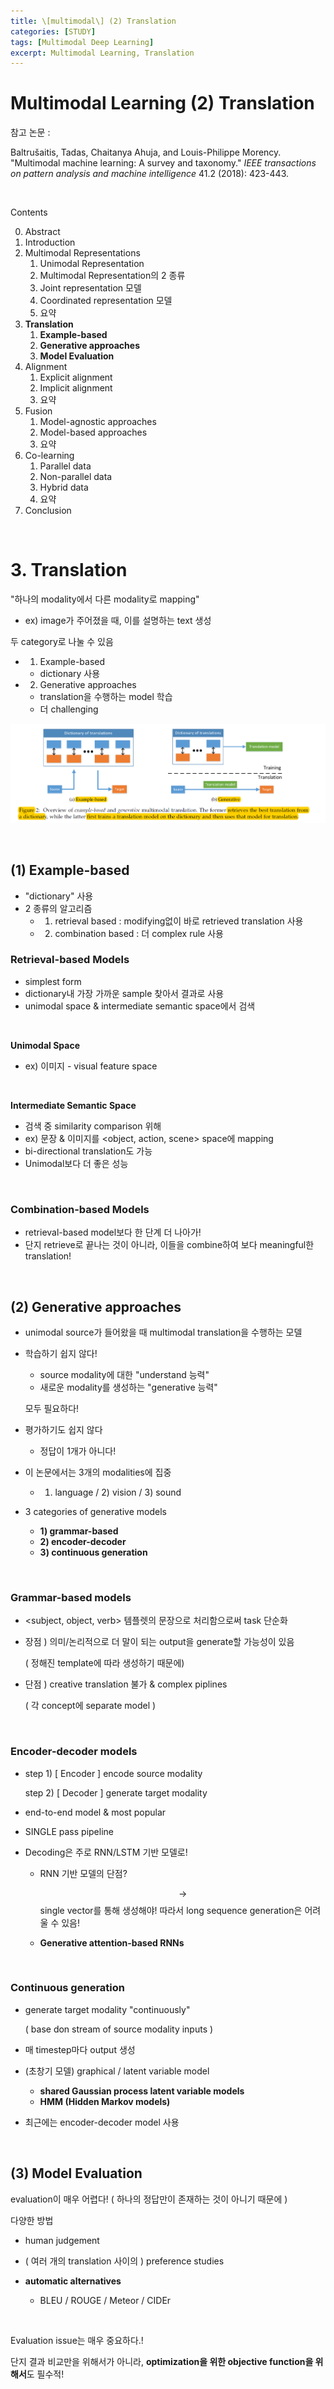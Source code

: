 ```yaml
---
title: \[multimodal\] (2) Translation
categories: [STUDY]
tags: [Multimodal Deep Learning]
excerpt: Multimodal Learning, Translation
---
```


# Multimodal Learning (2) Translation

<script src="https://cdn.mathjax.org/mathjax/latest/MathJax.js?config=TeX-AMS-MML_HTMLorMML" type="text/javascript"></script>

참고 논문 : 

Baltrušaitis, Tadas, Chaitanya Ahuja, and Louis-Philippe Morency. "Multimodal machine learning: A survey and taxonomy." *IEEE transactions on pattern analysis and machine intelligence* 41.2 (2018): 423-443.

<br>

Contents

0. Abstract
1. Introduction
2. Multimodal Representations
   1. Unimodal Representation
   2. Multimodal Representation의 2 종류
   3. Joint representation 모델
   4. Coordinated representation 모델
   5. 요약
3. **Translation**
   1. **Example-based**
   2. **Generative approaches**
   3. **Model Evaluation**
4. Alignment
   1. Explicit alignment
   2. Implicit alignment
   3. 요약
5. Fusion
   1. Model-agnostic approaches
   2. Model-based approaches
   3. 요약
6. Co-learning
   1. Parallel data
   2. Non-parallel data
   3. Hybrid data
   4. 요약
7. Conclusion

<br>

# 3. Translation

"하나의 modality에서 다른 modality로 mapping"

- ex) image가 주어졌을 때, 이를 설명하는 text 생성

두 category로 나눌 수 있음

- 1) Example-based 
  - dictionary 사용
- 2) Generative approaches
  - translation을 수행하는 model 학습
  - 더 challenging 

![figure2](/assets/img/study/img18.png)

<br>

## (1) Example-based 

- "dictionary" 사용 
- 2 종류의 알고리즘
  - 1) retrieval based : modifying없이 바로 retrieved translation 사용
  - 2) combination based : 더 complex rule 사용



### Retrieval-based Models

- simplest form
- dictionary내 가장 가까운 sample 찾아서 결과로 사용
- unimodal space & intermediate semantic space에서 검색

<br>

**Unimodal Space**

- ex) 이미지 - visual feature space 

<br>

**Intermediate Semantic Space**

- 검색 중 similarity comparison 위해
- ex) 문장 & 이미지를 <object, action, scene> space에 mapping
- bi-directional translation도 가능
- Unimodal보다 더 좋은 성능

<br>

### Combination-based Models

- retrieval-based model보다 한 단계 더 나아가!
- 단지 retrieve로 끝나는 것이 아니라, 이들을 combine하여 보다 meaningful한 translation!

<br>

## (2) Generative approaches

- unimodal source가 들어왔을 때 multimodal translation을 수행하는 모델

- 학습하기 쉽지 않다!

  - source modality에 대한 "understand 능력"
  - 새로운 modality를 생성하는 "generative 능력" 

  모두 필요하다!

- 평가하기도 쉽지 않다

  - 정답이 1개가 아니다!

- 이 논문에서는 3개의 modalities에 집중

  - 1) language / 2) vision / 3) sound

- 3 categories of generative models

  - **1) grammar-based**
  - **2) encoder-decoder**
  - **3) continuous generation**

<br>

### Grammar-based models

- <subject, object, verb> 템플렛의 문장으로 처리함으로써 task 단순화

- 장점 ) 의미/논리적으로 더 말이 되는 output을 generate할 가능성이 있음

  ( 정해진 template에 따라 생성하기 때문에)

- 단점 ) creative translation 불가 & complex piplines

  ( 각 concept에 separate model )

<br>

### Encoder-decoder models

- step 1) [ Encoder ] encode source modality

  step 2) [ Decoder ] generate target modality

- end-to-end model & most popular

- SINGLE pass pipeline

- Decoding은 주로 RNN/LSTM 기반 모델로!

  - RNN 기반 모델의 단점?

    $$\rightarrow$$ single vector를 통해 생성해야! 따라서 long sequence generation은 어려울 수 있음!

  - **Generative attention-based RNNs**

<br>

### Continuous generation

- generate target modality "continuously"

  ( base don stream of source modality inputs )

- 매 timestep마다 output 생성

- (초창기 모델) graphical / latent variable model

  - **shared Gaussian process latent variable models**
  - **HMM (Hidden Markov models)**

- 최근에는 encoder-decoder model 사용

<br>

## (3) Model Evaluation

evaluation이 매우 어렵다! ( 하나의 정답만이 존재하는 것이 아니기 때문에 )

다양한 방법

- human judgement
- ( 여러 개의 translation 사이의 ) preference studies 

- **automatic alternatives**
  - BLEU / ROUGE / Meteor / CIDEr

<br>

Evaluation issue는 매우 중요하다.!

단지 결과 비교만을 위해서가 아니라, **optimization을 위한 objective function을 위해서**도 필수적!